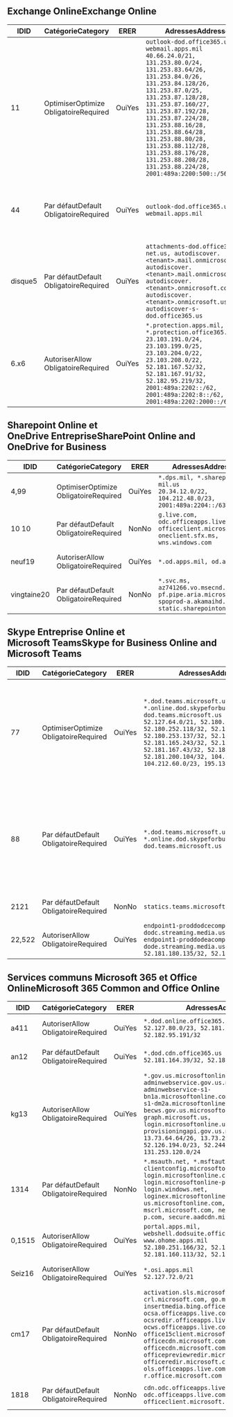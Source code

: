 <!--THIS FILE IS AUTOMATICALLY GENERATED. MANUAL CHANGES WILL BE OVERWRITTEN.-->
<!--Please contact the Office 365 Endpoints team with any questions.-->
<!--USGovDoD endpoints version 2019082000-->
<!--File generated 2019-08-21 08:00:10.7022-->

## <a name="exchange-online"></a><span data-ttu-id="f5b14-101">Exchange Online</span><span class="sxs-lookup"><span data-stu-id="f5b14-101">Exchange Online</span></span>

<span data-ttu-id="f5b14-102">ID</span><span class="sxs-lookup"><span data-stu-id="f5b14-102">ID</span></span> | <span data-ttu-id="f5b14-103">Catégorie</span><span class="sxs-lookup"><span data-stu-id="f5b14-103">Category</span></span> | <span data-ttu-id="f5b14-104">ER</span><span class="sxs-lookup"><span data-stu-id="f5b14-104">ER</span></span> | <span data-ttu-id="f5b14-105">Adresses</span><span class="sxs-lookup"><span data-stu-id="f5b14-105">Addresses</span></span> | <span data-ttu-id="f5b14-106">Ports</span><span class="sxs-lookup"><span data-stu-id="f5b14-106">Ports</span></span>
-- | -------------------- | --- | ---------------------------------------------------------------------------------------------------------------------------------------------------------------------------------------------------------------------------------------------------------------------------------------------------------------------------------------------------------------------------------------------- | -------------------------------
<span data-ttu-id="f5b14-107">1</span><span class="sxs-lookup"><span data-stu-id="f5b14-107">1</span></span> | <span data-ttu-id="f5b14-108">Optimiser</span><span class="sxs-lookup"><span data-stu-id="f5b14-108">Optimize</span></span><BR><span data-ttu-id="f5b14-109">Obligatoire</span><span class="sxs-lookup"><span data-stu-id="f5b14-109">Required</span></span> | <span data-ttu-id="f5b14-110">Oui</span><span class="sxs-lookup"><span data-stu-id="f5b14-110">Yes</span></span> | `outlook-dod.office365.us, webmail.apps.mil`<BR>`40.66.24.0/21, 131.253.80.0/24, 131.253.83.64/26, 131.253.84.0/26, 131.253.84.128/26, 131.253.87.0/25, 131.253.87.128/28, 131.253.87.160/27, 131.253.87.192/28, 131.253.87.224/28, 131.253.88.16/28, 131.253.88.64/28, 131.253.88.80/28, 131.253.88.112/28, 131.253.88.176/28, 131.253.88.208/28, 131.253.88.224/28, 2001:489a:2200:500::/56` | <span data-ttu-id="f5b14-111">**TCP :** 443, 80</span><span class="sxs-lookup"><span data-stu-id="f5b14-111">**TCP:** 443, 80</span></span>
<span data-ttu-id="f5b14-112">4</span><span class="sxs-lookup"><span data-stu-id="f5b14-112">4</span></span> | <span data-ttu-id="f5b14-113">Par défaut</span><span class="sxs-lookup"><span data-stu-id="f5b14-113">Default</span></span><BR><span data-ttu-id="f5b14-114">Obligatoire</span><span class="sxs-lookup"><span data-stu-id="f5b14-114">Required</span></span> | <span data-ttu-id="f5b14-115">Oui</span><span class="sxs-lookup"><span data-stu-id="f5b14-115">Yes</span></span> | `outlook-dod.office365.us, webmail.apps.mil` | <span data-ttu-id="f5b14-116">**TCP :** 143, 25, 587, 993, 995</span><span class="sxs-lookup"><span data-stu-id="f5b14-116">**TCP:** 143, 25, 587, 993, 995</span></span>
<span data-ttu-id="f5b14-117">disque</span><span class="sxs-lookup"><span data-stu-id="f5b14-117">5</span></span> | <span data-ttu-id="f5b14-118">Par défaut</span><span class="sxs-lookup"><span data-stu-id="f5b14-118">Default</span></span><BR><span data-ttu-id="f5b14-119">Obligatoire</span><span class="sxs-lookup"><span data-stu-id="f5b14-119">Required</span></span> | <span data-ttu-id="f5b14-120">Oui</span><span class="sxs-lookup"><span data-stu-id="f5b14-120">Yes</span></span> | `attachments-dod.office365-net.us, autodiscover.<tenant>.mail.onmicrosoft.com, autodiscover.<tenant>.mail.onmicrosoft.us, autodiscover.<tenant>.onmicrosoft.com, autodiscover.<tenant>.onmicrosoft.us, autodiscover-s-dod.office365.us` | <span data-ttu-id="f5b14-121">**TCP :** 443, 80</span><span class="sxs-lookup"><span data-stu-id="f5b14-121">**TCP:** 443, 80</span></span>
<span data-ttu-id="f5b14-122">6.x</span><span class="sxs-lookup"><span data-stu-id="f5b14-122">6</span></span> | <span data-ttu-id="f5b14-123">Autoriser</span><span class="sxs-lookup"><span data-stu-id="f5b14-123">Allow</span></span><BR><span data-ttu-id="f5b14-124">Obligatoire</span><span class="sxs-lookup"><span data-stu-id="f5b14-124">Required</span></span> | <span data-ttu-id="f5b14-125">Oui</span><span class="sxs-lookup"><span data-stu-id="f5b14-125">Yes</span></span> | `*.protection.apps.mil, *.protection.office365.us`<BR>`23.103.191.0/24, 23.103.199.0/25, 23.103.204.0/22, 23.103.208.0/22, 52.181.167.52/32, 52.181.167.91/32, 52.182.95.219/32, 2001:489a:2202::/62, 2001:489a:2202:8::/62, 2001:489a:2202:2000::/63` | <span data-ttu-id="f5b14-126">**TCP :** 25, 443</span><span class="sxs-lookup"><span data-stu-id="f5b14-126">**TCP:** 25, 443</span></span>

## <a name="sharepoint-online-and-onedrive-for-business"></a><span data-ttu-id="f5b14-127">Sharepoint Online et OneDrive Entreprise</span><span class="sxs-lookup"><span data-stu-id="f5b14-127">SharePoint Online and OneDrive for Business</span></span>

<span data-ttu-id="f5b14-128">ID</span><span class="sxs-lookup"><span data-stu-id="f5b14-128">ID</span></span> | <span data-ttu-id="f5b14-129">Catégorie</span><span class="sxs-lookup"><span data-stu-id="f5b14-129">Category</span></span> | <span data-ttu-id="f5b14-130">ER</span><span class="sxs-lookup"><span data-stu-id="f5b14-130">ER</span></span> | <span data-ttu-id="f5b14-131">Adresses</span><span class="sxs-lookup"><span data-stu-id="f5b14-131">Addresses</span></span> | <span data-ttu-id="f5b14-132">Ports</span><span class="sxs-lookup"><span data-stu-id="f5b14-132">Ports</span></span>
-- | -------------------- | --- | ------------------------------------------------------------------------------------------------------------------- | ----------------
<span data-ttu-id="f5b14-133">4,9</span><span class="sxs-lookup"><span data-stu-id="f5b14-133">9</span></span> | <span data-ttu-id="f5b14-134">Optimiser</span><span class="sxs-lookup"><span data-stu-id="f5b14-134">Optimize</span></span><BR><span data-ttu-id="f5b14-135">Obligatoire</span><span class="sxs-lookup"><span data-stu-id="f5b14-135">Required</span></span> | <span data-ttu-id="f5b14-136">Oui</span><span class="sxs-lookup"><span data-stu-id="f5b14-136">Yes</span></span> | `*.dps.mil, *.sharepoint-mil.us`<BR>`20.34.12.0/22, 104.212.48.0/23, 2001:489a:2204::/63` | <span data-ttu-id="f5b14-137">**TCP :** 443, 80</span><span class="sxs-lookup"><span data-stu-id="f5b14-137">**TCP:** 443, 80</span></span>
<span data-ttu-id="f5b14-138">10 </span><span class="sxs-lookup"><span data-stu-id="f5b14-138">10</span></span> | <span data-ttu-id="f5b14-139">Par défaut</span><span class="sxs-lookup"><span data-stu-id="f5b14-139">Default</span></span><BR><span data-ttu-id="f5b14-140">Obligatoire</span><span class="sxs-lookup"><span data-stu-id="f5b14-140">Required</span></span> | <span data-ttu-id="f5b14-141">Non</span><span class="sxs-lookup"><span data-stu-id="f5b14-141">No</span></span> | `g.live.com, odc.officeapps.live.com, officeclient.microsoft.com, oneclient.sfx.ms, wns.windows.com` | <span data-ttu-id="f5b14-142">**TCP :** 443, 80</span><span class="sxs-lookup"><span data-stu-id="f5b14-142">**TCP:** 443, 80</span></span>
<span data-ttu-id="f5b14-143">neuf</span><span class="sxs-lookup"><span data-stu-id="f5b14-143">19</span></span> | <span data-ttu-id="f5b14-144">Autoriser</span><span class="sxs-lookup"><span data-stu-id="f5b14-144">Allow</span></span><BR><span data-ttu-id="f5b14-145">Obligatoire</span><span class="sxs-lookup"><span data-stu-id="f5b14-145">Required</span></span> | <span data-ttu-id="f5b14-146">Oui</span><span class="sxs-lookup"><span data-stu-id="f5b14-146">Yes</span></span> | `*.od.apps.mil, od.apps.mil` | <span data-ttu-id="f5b14-147">**TCP :** 443, 80</span><span class="sxs-lookup"><span data-stu-id="f5b14-147">**TCP:** 443, 80</span></span>
<span data-ttu-id="f5b14-148">vingtaine</span><span class="sxs-lookup"><span data-stu-id="f5b14-148">20</span></span> | <span data-ttu-id="f5b14-149">Par défaut</span><span class="sxs-lookup"><span data-stu-id="f5b14-149">Default</span></span><BR><span data-ttu-id="f5b14-150">Obligatoire</span><span class="sxs-lookup"><span data-stu-id="f5b14-150">Required</span></span> | <span data-ttu-id="f5b14-151">Non</span><span class="sxs-lookup"><span data-stu-id="f5b14-151">No</span></span> | `*.svc.ms, az741266.vo.msecnd.net, pf.pipe.aria.microsoft.com, spoprod-a.akamaihd.net, static.sharepointonline.com` | <span data-ttu-id="f5b14-152">**TCP :** 443, 80</span><span class="sxs-lookup"><span data-stu-id="f5b14-152">**TCP:** 443, 80</span></span>

## <a name="skype-for-business-online-and-microsoft-teams"></a><span data-ttu-id="f5b14-153">Skype Entreprise Online et Microsoft Teams</span><span class="sxs-lookup"><span data-stu-id="f5b14-153">Skype for Business Online and Microsoft Teams</span></span>

<span data-ttu-id="f5b14-154">ID</span><span class="sxs-lookup"><span data-stu-id="f5b14-154">ID</span></span> | <span data-ttu-id="f5b14-155">Catégorie</span><span class="sxs-lookup"><span data-stu-id="f5b14-155">Category</span></span> | <span data-ttu-id="f5b14-156">ER</span><span class="sxs-lookup"><span data-stu-id="f5b14-156">ER</span></span> | <span data-ttu-id="f5b14-157">Adresses</span><span class="sxs-lookup"><span data-stu-id="f5b14-157">Addresses</span></span> | <span data-ttu-id="f5b14-158">Ports</span><span class="sxs-lookup"><span data-stu-id="f5b14-158">Ports</span></span>
-- | -------------------- | --- | -------------------------------------------------------------------------------------------------------------------------------------------------------------------------------------------------------------------------------------------------------------------------------------------------------------------------------------------------------- | --------------------------------------------------
<span data-ttu-id="f5b14-159">7</span><span class="sxs-lookup"><span data-stu-id="f5b14-159">7</span></span> | <span data-ttu-id="f5b14-160">Optimiser</span><span class="sxs-lookup"><span data-stu-id="f5b14-160">Optimize</span></span><BR><span data-ttu-id="f5b14-161">Obligatoire</span><span class="sxs-lookup"><span data-stu-id="f5b14-161">Required</span></span> | <span data-ttu-id="f5b14-162">Oui</span><span class="sxs-lookup"><span data-stu-id="f5b14-162">Yes</span></span> | `*.dod.teams.microsoft.us, *.online.dod.skypeforbusiness.us, dod.teams.microsoft.us`<BR>`52.127.64.0/21, 52.180.249.148/32, 52.180.252.118/32, 52.180.252.187/32, 52.180.253.137/32, 52.180.253.154/32, 52.181.165.243/32, 52.181.166.119/32, 52.181.167.43/32, 52.181.167.64/32, 52.181.200.104/32, 104.212.32.0/22, 104.212.60.0/23, 195.134.240.0/22` | <span data-ttu-id="f5b14-163">**TCP :** 443</span><span class="sxs-lookup"><span data-stu-id="f5b14-163">**TCP:** 443</span></span><BR><span data-ttu-id="f5b14-164">**UDP :** 3478, 3479, 3480, 3481</span><span class="sxs-lookup"><span data-stu-id="f5b14-164">**UDP:** 3478, 3479, 3480, 3481</span></span>
<span data-ttu-id="f5b14-165">8</span><span class="sxs-lookup"><span data-stu-id="f5b14-165">8</span></span> | <span data-ttu-id="f5b14-166">Par défaut</span><span class="sxs-lookup"><span data-stu-id="f5b14-166">Default</span></span><BR><span data-ttu-id="f5b14-167">Obligatoire</span><span class="sxs-lookup"><span data-stu-id="f5b14-167">Required</span></span> | <span data-ttu-id="f5b14-168">Oui</span><span class="sxs-lookup"><span data-stu-id="f5b14-168">Yes</span></span> | `*.dod.teams.microsoft.us, *.online.dod.skypeforbusiness.us, dod.teams.microsoft.us` | <span data-ttu-id="f5b14-169">**TCP :** 5061, 50000-59999</span><span class="sxs-lookup"><span data-stu-id="f5b14-169">**TCP:** 5061, 50000-59999</span></span><BR><span data-ttu-id="f5b14-170">**UDP :** 50000-59999</span><span class="sxs-lookup"><span data-stu-id="f5b14-170">**UDP:** 50000-59999</span></span>
<span data-ttu-id="f5b14-171">21</span><span class="sxs-lookup"><span data-stu-id="f5b14-171">21</span></span> | <span data-ttu-id="f5b14-172">Par défaut</span><span class="sxs-lookup"><span data-stu-id="f5b14-172">Default</span></span><BR><span data-ttu-id="f5b14-173">Obligatoire</span><span class="sxs-lookup"><span data-stu-id="f5b14-173">Required</span></span> | <span data-ttu-id="f5b14-174">Non</span><span class="sxs-lookup"><span data-stu-id="f5b14-174">No</span></span> | `statics.teams.microsoft.com` | <span data-ttu-id="f5b14-175">**TCP :** 443</span><span class="sxs-lookup"><span data-stu-id="f5b14-175">**TCP:** 443</span></span>
<span data-ttu-id="f5b14-176">22,5</span><span class="sxs-lookup"><span data-stu-id="f5b14-176">22</span></span> | <span data-ttu-id="f5b14-177">Autoriser</span><span class="sxs-lookup"><span data-stu-id="f5b14-177">Allow</span></span><BR><span data-ttu-id="f5b14-178">Obligatoire</span><span class="sxs-lookup"><span data-stu-id="f5b14-178">Required</span></span> | <span data-ttu-id="f5b14-179">Oui</span><span class="sxs-lookup"><span data-stu-id="f5b14-179">Yes</span></span> | `endpoint1-proddodcecompsvc-dodc.streaming.media.usgovcloudapi.net, endpoint1-proddodeacompsvc-dode.streaming.media.usgovcloudapi.net`<BR>`52.181.180.135/32, 52.182.53.6/32` | <span data-ttu-id="f5b14-180">**TCP :** 443</span><span class="sxs-lookup"><span data-stu-id="f5b14-180">**TCP:** 443</span></span>

## <a name="microsoft-365-common-and-office-online"></a><span data-ttu-id="f5b14-181">Services communs Microsoft 365 et Office Online</span><span class="sxs-lookup"><span data-stu-id="f5b14-181">Microsoft 365 Common and Office Online</span></span>

<span data-ttu-id="f5b14-182">ID</span><span class="sxs-lookup"><span data-stu-id="f5b14-182">ID</span></span> | <span data-ttu-id="f5b14-183">Catégorie</span><span class="sxs-lookup"><span data-stu-id="f5b14-183">Category</span></span> | <span data-ttu-id="f5b14-184">ER</span><span class="sxs-lookup"><span data-stu-id="f5b14-184">ER</span></span> | <span data-ttu-id="f5b14-185">Adresses</span><span class="sxs-lookup"><span data-stu-id="f5b14-185">Addresses</span></span> | <span data-ttu-id="f5b14-186">Ports</span><span class="sxs-lookup"><span data-stu-id="f5b14-186">Ports</span></span>
-- | ------------------- | --- | ------------------------------------------------------------------------------------------------------------------------------------------------------------------------------------------------------------------------------------------------------------------------------------------------------------------------------------------------------------------------------------------------ | ----------------
<span data-ttu-id="f5b14-187">a4</span><span class="sxs-lookup"><span data-stu-id="f5b14-187">11</span></span> | <span data-ttu-id="f5b14-188">Autoriser</span><span class="sxs-lookup"><span data-stu-id="f5b14-188">Allow</span></span><BR><span data-ttu-id="f5b14-189">Obligatoire</span><span class="sxs-lookup"><span data-stu-id="f5b14-189">Required</span></span> | <span data-ttu-id="f5b14-190">Oui</span><span class="sxs-lookup"><span data-stu-id="f5b14-190">Yes</span></span> | `*.dod.online.office365.us`<BR>`52.127.80.0/23, 52.181.164.39/32, 52.182.95.191/32` | <span data-ttu-id="f5b14-191">**TCP :** 443</span><span class="sxs-lookup"><span data-stu-id="f5b14-191">**TCP:** 443</span></span>
<span data-ttu-id="f5b14-192">an</span><span class="sxs-lookup"><span data-stu-id="f5b14-192">12</span></span> | <span data-ttu-id="f5b14-193">Par défaut</span><span class="sxs-lookup"><span data-stu-id="f5b14-193">Default</span></span><BR><span data-ttu-id="f5b14-194">Obligatoire</span><span class="sxs-lookup"><span data-stu-id="f5b14-194">Required</span></span> | <span data-ttu-id="f5b14-195">Oui</span><span class="sxs-lookup"><span data-stu-id="f5b14-195">Yes</span></span> | `*.dod.cdn.office365.us`<BR>`52.181.164.39/32, 52.182.95.191/32` | <span data-ttu-id="f5b14-196">**TCP :** 443</span><span class="sxs-lookup"><span data-stu-id="f5b14-196">**TCP:** 443</span></span>
<span data-ttu-id="f5b14-197">kg</span><span class="sxs-lookup"><span data-stu-id="f5b14-197">13</span></span> | <span data-ttu-id="f5b14-198">Autoriser</span><span class="sxs-lookup"><span data-stu-id="f5b14-198">Allow</span></span><BR><span data-ttu-id="f5b14-199">Obligatoire</span><span class="sxs-lookup"><span data-stu-id="f5b14-199">Required</span></span> | <span data-ttu-id="f5b14-200">Oui</span><span class="sxs-lookup"><span data-stu-id="f5b14-200">Yes</span></span> | `*.gov.us.microsoftonline.com, adminwebservice.gov.us.microsoftonline.com, adminwebservice-s1-bn1a.microsoftonline.com, adminwebservice-s1-dm2a.microsoftonline.com, becws.gov.us.microsoftonline.com, dod-graph.microsoft.us, login.microsoftonline.us, provisioningapi.gov.us.microsoftonline.com`<BR>`13.73.64.64/26, 13.73.208.128/25, 52.126.194.0/23, 52.244.120.128/25, 131.253.120.0/24` | <span data-ttu-id="f5b14-201">**TCP :** 443</span><span class="sxs-lookup"><span data-stu-id="f5b14-201">**TCP:** 443</span></span>
<span data-ttu-id="f5b14-202">13</span><span class="sxs-lookup"><span data-stu-id="f5b14-202">14</span></span> | <span data-ttu-id="f5b14-203">Par défaut</span><span class="sxs-lookup"><span data-stu-id="f5b14-203">Default</span></span><BR><span data-ttu-id="f5b14-204">Obligatoire</span><span class="sxs-lookup"><span data-stu-id="f5b14-204">Required</span></span> | <span data-ttu-id="f5b14-205">Non</span><span class="sxs-lookup"><span data-stu-id="f5b14-205">No</span></span> | `*.msauth.net, *.msftauth.net, clientconfig.microsoftonline-p.net, login.microsoftonline.com, login.microsoftonline-p.com, login.windows.net, loginex.microsoftonline.com, login-us.microsoftonline.com, mscrl.microsoft.com, nexus.microsoftonline-p.com, secure.aadcdn.microsoftonline-p.com` | <span data-ttu-id="f5b14-206">**TCP :** 443</span><span class="sxs-lookup"><span data-stu-id="f5b14-206">**TCP:** 443</span></span>
<span data-ttu-id="f5b14-207">0,15</span><span class="sxs-lookup"><span data-stu-id="f5b14-207">15</span></span> | <span data-ttu-id="f5b14-208">Autoriser</span><span class="sxs-lookup"><span data-stu-id="f5b14-208">Allow</span></span><BR><span data-ttu-id="f5b14-209">Obligatoire</span><span class="sxs-lookup"><span data-stu-id="f5b14-209">Required</span></span> | <span data-ttu-id="f5b14-210">Oui</span><span class="sxs-lookup"><span data-stu-id="f5b14-210">Yes</span></span> | `portal.apps.mil, webshell.dodsuite.office365.us, www.ohome.apps.mil`<BR>`52.180.251.166/32, 52.181.160.19/32, 52.181.160.113/32, 52.182.92.132/32` | <span data-ttu-id="f5b14-211">**TCP :** 443</span><span class="sxs-lookup"><span data-stu-id="f5b14-211">**TCP:** 443</span></span>
<span data-ttu-id="f5b14-212">Seiz</span><span class="sxs-lookup"><span data-stu-id="f5b14-212">16</span></span> | <span data-ttu-id="f5b14-213">Autoriser</span><span class="sxs-lookup"><span data-stu-id="f5b14-213">Allow</span></span><BR><span data-ttu-id="f5b14-214">Obligatoire</span><span class="sxs-lookup"><span data-stu-id="f5b14-214">Required</span></span> | <span data-ttu-id="f5b14-215">Oui</span><span class="sxs-lookup"><span data-stu-id="f5b14-215">Yes</span></span> | `*.osi.apps.mil`<BR>`52.127.72.0/21` | <span data-ttu-id="f5b14-216">**TCP :** 443</span><span class="sxs-lookup"><span data-stu-id="f5b14-216">**TCP:** 443</span></span>
<span data-ttu-id="f5b14-217">cm</span><span class="sxs-lookup"><span data-stu-id="f5b14-217">17</span></span> | <span data-ttu-id="f5b14-218">Par défaut</span><span class="sxs-lookup"><span data-stu-id="f5b14-218">Default</span></span><BR><span data-ttu-id="f5b14-219">Obligatoire</span><span class="sxs-lookup"><span data-stu-id="f5b14-219">Required</span></span> | <span data-ttu-id="f5b14-220">Non</span><span class="sxs-lookup"><span data-stu-id="f5b14-220">No</span></span> | `activation.sls.microsoft.com, crl.microsoft.com, go.microsoft.com, insertmedia.bing.office.net, ocsa.officeapps.live.com, ocsredir.officeapps.live.com, ocws.officeapps.live.com, office15client.microsoft.com, officecdn.microsoft.com, officecdn.microsoft.com.edgesuite.net, officepreviewredir.microsoft.com, officeredir.microsoft.com, ols.officeapps.live.com, r.office.microsoft.com` | <span data-ttu-id="f5b14-221">**TCP :** 443, 80</span><span class="sxs-lookup"><span data-stu-id="f5b14-221">**TCP:** 443, 80</span></span>
<span data-ttu-id="f5b14-222">18</span><span class="sxs-lookup"><span data-stu-id="f5b14-222">18</span></span> | <span data-ttu-id="f5b14-223">Par défaut</span><span class="sxs-lookup"><span data-stu-id="f5b14-223">Default</span></span><BR><span data-ttu-id="f5b14-224">Obligatoire</span><span class="sxs-lookup"><span data-stu-id="f5b14-224">Required</span></span> | <span data-ttu-id="f5b14-225">Non</span><span class="sxs-lookup"><span data-stu-id="f5b14-225">No</span></span> | `cdn.odc.officeapps.live.com, odc.officeapps.live.com, officeclient.microsoft.com` | <span data-ttu-id="f5b14-226">**TCP :** 443, 80</span><span class="sxs-lookup"><span data-stu-id="f5b14-226">**TCP:** 443, 80</span></span>
